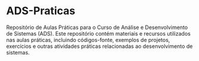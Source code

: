 # ADS-Praticas
 Repositório de Aulas Práticas para o Curso de Análise e Desenvolvimento de Sistemas (ADS). Este repositório contém materiais e recursos utilizados nas aulas práticas, incluindo códigos-fonte, exemplos de projetos, exercícios e outras atividades práticas relacionadas ao desenvolvimento de sistemas.
